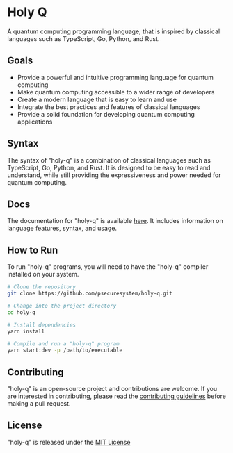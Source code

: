 # Holy Q

A quantum computing programming language, that is inspired by classical languages such as TypeScript, Go, Python, and Rust.

## Goals

- Provide a powerful and intuitive programming language for quantum computing
- Make quantum computing accessible to a wider range of developers
- Create a modern language that is easy to learn and use
- Integrate the best practices and features of classical languages
- Provide a solid foundation for developing quantum computing applications

## Syntax

The syntax of "holy-q" is a combination of classical languages such as TypeScript, Go, Python, and Rust. It is designed to be easy to read and understand, while still providing the expressiveness and power needed for quantum computing.

## Docs

The documentation for "holy-q" is available [here](https://github.com/psecuresystem/holy-q/docs). It includes information on language features, syntax, and usage.

## How to Run

To run "holy-q" programs, you will need to have the "holy-q" compiler installed on your system.

```bash
# Clone the repository
git clone https://github.com/psecuresystem/holy-q.git

# Change into the project directory
cd holy-q

# Install dependencies
yarn install

# Compile and run a "holy-q" program
yarn start:dev -p /path/to/executable
```

## Contributing

"holy-q" is an open-source project and contributions are welcome. If you are interested in contributing, please read the [contributing guidelines](https://github.com/psecuresystem/holy-q/CONTRIBUTING.md) before making a pull request.

## License

"holy-q" is released under the [MIT License](https://github.com/psecuresystem/holy-q/License)
